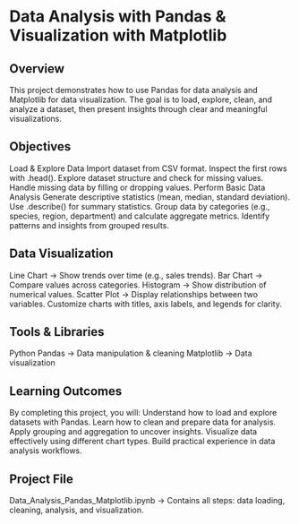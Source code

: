 # Data Analysis with Pandas & Visualization with Matplotlib

## Overview
This project demonstrates how to use Pandas for data analysis and Matplotlib for data visualization.
The goal is to load, explore, clean, and analyze a dataset, then present insights through clear and meaningful visualizations.

## Objectives
Load & Explore Data
Import dataset from CSV format.
Inspect the first rows with .head().
Explore dataset structure and check for missing values.
Handle missing data by filling or dropping values.
Perform Basic Data Analysis
Generate descriptive statistics (mean, median, standard deviation).
Use .describe() for summary statistics.
Group data by categories (e.g., species, region, department) and calculate aggregate metrics.
Identify patterns and insights from grouped results.
## Data Visualization

Line Chart → Show trends over time (e.g., sales trends).
Bar Chart → Compare values across categories.
Histogram → Show distribution of numerical values.
Scatter Plot → Display relationships between two variables.
Customize charts with titles, axis labels, and legends for clarity.
## Tools & Libraries

Python
Pandas → Data manipulation & cleaning
Matplotlib → Data visualization

## Learning Outcomes
By completing this project, you will:
Understand how to load and explore datasets with Pandas.
Learn how to clean and prepare data for analysis.
Apply grouping and aggregation to uncover insights.
Visualize data effectively using different chart types.
Build practical experience in data analysis workflows.

## Project File
Data_Analysis_Pandas_Matplotlib.ipynb → Contains all steps: data loading, cleaning, analysis, and visualization.
